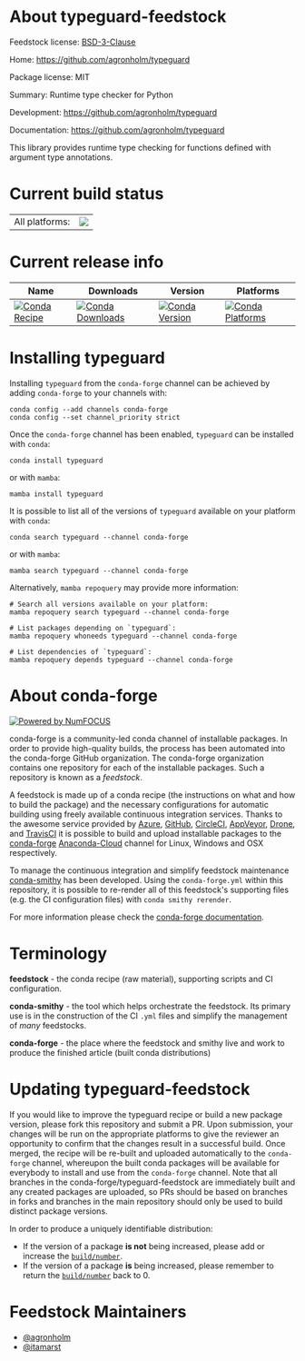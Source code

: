 About typeguard-feedstock
=========================

Feedstock license: [BSD-3-Clause](https://github.com/conda-forge/typeguard-feedstock/blob/main/LICENSE.txt)

Home: https://github.com/agronholm/typeguard

Package license: MIT

Summary: Runtime type checker for Python

Development: https://github.com/agronholm/typeguard

Documentation: https://github.com/agronholm/typeguard

This library provides runtime type checking for functions defined with argument type annotations.


Current build status
====================


<table><tr><td>All platforms:</td>
    <td>
      <a href="https://dev.azure.com/conda-forge/feedstock-builds/_build/latest?definitionId=6110&branchName=main">
        <img src="https://dev.azure.com/conda-forge/feedstock-builds/_apis/build/status/typeguard-feedstock?branchName=main">
      </a>
    </td>
  </tr>
</table>

Current release info
====================

| Name | Downloads | Version | Platforms |
| --- | --- | --- | --- |
| [![Conda Recipe](https://img.shields.io/badge/recipe-typeguard-green.svg)](https://anaconda.org/conda-forge/typeguard) | [![Conda Downloads](https://img.shields.io/conda/dn/conda-forge/typeguard.svg)](https://anaconda.org/conda-forge/typeguard) | [![Conda Version](https://img.shields.io/conda/vn/conda-forge/typeguard.svg)](https://anaconda.org/conda-forge/typeguard) | [![Conda Platforms](https://img.shields.io/conda/pn/conda-forge/typeguard.svg)](https://anaconda.org/conda-forge/typeguard) |

Installing typeguard
====================

Installing `typeguard` from the `conda-forge` channel can be achieved by adding `conda-forge` to your channels with:

```
conda config --add channels conda-forge
conda config --set channel_priority strict
```

Once the `conda-forge` channel has been enabled, `typeguard` can be installed with `conda`:

```
conda install typeguard
```

or with `mamba`:

```
mamba install typeguard
```

It is possible to list all of the versions of `typeguard` available on your platform with `conda`:

```
conda search typeguard --channel conda-forge
```

or with `mamba`:

```
mamba search typeguard --channel conda-forge
```

Alternatively, `mamba repoquery` may provide more information:

```
# Search all versions available on your platform:
mamba repoquery search typeguard --channel conda-forge

# List packages depending on `typeguard`:
mamba repoquery whoneeds typeguard --channel conda-forge

# List dependencies of `typeguard`:
mamba repoquery depends typeguard --channel conda-forge
```


About conda-forge
=================

[![Powered by
NumFOCUS](https://img.shields.io/badge/powered%20by-NumFOCUS-orange.svg?style=flat&colorA=E1523D&colorB=007D8A)](https://numfocus.org)

conda-forge is a community-led conda channel of installable packages.
In order to provide high-quality builds, the process has been automated into the
conda-forge GitHub organization. The conda-forge organization contains one repository
for each of the installable packages. Such a repository is known as a *feedstock*.

A feedstock is made up of a conda recipe (the instructions on what and how to build
the package) and the necessary configurations for automatic building using freely
available continuous integration services. Thanks to the awesome service provided by
[Azure](https://azure.microsoft.com/en-us/services/devops/), [GitHub](https://github.com/),
[CircleCI](https://circleci.com/), [AppVeyor](https://www.appveyor.com/),
[Drone](https://cloud.drone.io/welcome), and [TravisCI](https://travis-ci.com/)
it is possible to build and upload installable packages to the
[conda-forge](https://anaconda.org/conda-forge) [Anaconda-Cloud](https://anaconda.org/)
channel for Linux, Windows and OSX respectively.

To manage the continuous integration and simplify feedstock maintenance
[conda-smithy](https://github.com/conda-forge/conda-smithy) has been developed.
Using the ``conda-forge.yml`` within this repository, it is possible to re-render all of
this feedstock's supporting files (e.g. the CI configuration files) with ``conda smithy rerender``.

For more information please check the [conda-forge documentation](https://conda-forge.org/docs/).

Terminology
===========

**feedstock** - the conda recipe (raw material), supporting scripts and CI configuration.

**conda-smithy** - the tool which helps orchestrate the feedstock.
                   Its primary use is in the construction of the CI ``.yml`` files
                   and simplify the management of *many* feedstocks.

**conda-forge** - the place where the feedstock and smithy live and work to
                  produce the finished article (built conda distributions)


Updating typeguard-feedstock
============================

If you would like to improve the typeguard recipe or build a new
package version, please fork this repository and submit a PR. Upon submission,
your changes will be run on the appropriate platforms to give the reviewer an
opportunity to confirm that the changes result in a successful build. Once
merged, the recipe will be re-built and uploaded automatically to the
`conda-forge` channel, whereupon the built conda packages will be available for
everybody to install and use from the `conda-forge` channel.
Note that all branches in the conda-forge/typeguard-feedstock are
immediately built and any created packages are uploaded, so PRs should be based
on branches in forks and branches in the main repository should only be used to
build distinct package versions.

In order to produce a uniquely identifiable distribution:
 * If the version of a package **is not** being increased, please add or increase
   the [``build/number``](https://docs.conda.io/projects/conda-build/en/latest/resources/define-metadata.html#build-number-and-string).
 * If the version of a package **is** being increased, please remember to return
   the [``build/number``](https://docs.conda.io/projects/conda-build/en/latest/resources/define-metadata.html#build-number-and-string)
   back to 0.

Feedstock Maintainers
=====================

* [@agronholm](https://github.com/agronholm/)
* [@itamarst](https://github.com/itamarst/)

